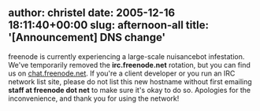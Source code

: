 author: christel
date: 2005-12-16 18:11:40+00:00
slug: afternoon-all
title: '[Announcement] DNS change'
---

freenode is currently experiencing a   large-scale nuisancebot infestation. We've temporarily removed the   **irc.freenode.net** rotation, but you can find us on      [chat.freenode.net](irc://chat.freenode.net/).      If you're a client developer or you run an IRC   network list site, please do not list this new hostname without first   emailing **staff at freenode dot net** to make sure it's okay to do so.    Apologies for the inconvenience, and thank you for using the network!
